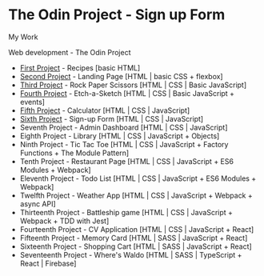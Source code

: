 # The Odin Project - Sign up Form

My Work

Web development - The Odin Project

- [First Project](https://github.com/RexHolliday/odin-recipes) - Recipes [basic HTML]
- [Second Project](https://github.com/RexHolliday/LandingPage) - Landing Page [HTML | basic CSS + flexbox]
- [Third Project](https://github.com/RexHolliday/rock-paper-scissors) - Rock Paper Scissors [HTML | CSS | Basic JavaScript]
- [Fourth Project](https://github.com/RexHolliday/Etch-A-Sketch) - Etch-a-Sketch [HTML | CSS | Basic JavaScript + events]
- [Fifth Project](https://github.com/RexHolliday/calculator) - Calculator [HTML | CSS | JavaScript]
- [Sixth Project](https://github.com/RexHolliday/Sign-up-Form) - Sign-up Form [HTML | CSS | JavaScript]
- Seventh Project - Admin Dashboard [HTML | CSS | JavaScript]
- Eighth Project - Library [HTML | CSS | JavaScript + Objects]
- Ninth Project - Tic Tac Toe [HTML | CSS | JavaScript + Factory Functions + The Module Pattern]
- Tenth Project - Restaurant Page [HTML | CSS | JavaScript + ES6 Modules + Webpack]
- Eleventh Project - Todo List [HTML | CSS | JavaScript + ES6 Modules + Webpack]
- Twelfth Project - Weather App [HTML | CSS | JavaScript + Webpack + async API]
- Thirteenth Project - Battleship game [HTML | CSS | JavaScript + Webpack + TDD with Jest]
- Fourteenth Project - CV Application [HTML | CSS | JavaScript + React]
- Fifteenth Project - Memory Card [HTML | SASS | JavaScript + React]
- Sixteenth Project - Shopping Cart [HTML | SASS | JavaScript + React]
- Seventeenth Project - Where's Waldo [HTML | SASS | TypeScript + React | Firebase]
